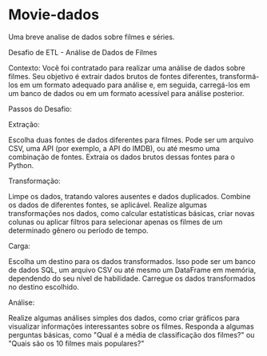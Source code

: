 # Movie-dados
Uma breve analise de dados sobre filmes e séries.

Desafio de ETL - Análise de Dados de Filmes

Contexto:
Você foi contratado para realizar uma análise de dados sobre filmes. Seu objetivo é extrair dados brutos de fontes diferentes, transformá-los em um formato adequado para análise e, em seguida, carregá-los em um banco de dados ou em um formato acessível para análise posterior.

Passos do Desafio:

Extração:

Escolha duas fontes de dados diferentes para filmes. Pode ser um arquivo CSV, uma API (por exemplo, a API do IMDB), ou até mesmo uma combinação de fontes.
Extraia os dados brutos dessas fontes para o Python.

Transformação:

Limpe os dados, tratando valores ausentes e dados duplicados.
Combine os dados de diferentes fontes, se aplicável.
Realize algumas transformações nos dados, como calcular estatísticas básicas, criar novas colunas ou aplicar filtros para selecionar apenas os filmes de um determinado gênero ou período de tempo.

Carga:

Escolha um destino para os dados transformados. Isso pode ser um banco de dados SQL, um arquivo CSV ou até mesmo um DataFrame em memória, dependendo do seu nível de habilidade.
Carregue os dados transformados no destino escolhido.

Análise:

Realize algumas análises simples dos dados, como criar gráficos para visualizar informações interessantes sobre os filmes.
Responda a algumas perguntas básicas, como "Qual é a média de classificação dos filmes?" ou "Quais são os 10 filmes mais populares?"
